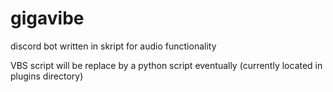 # gigavibe
discord bot written in skript for audio functionality

VBS script will be replace by a python script eventually (currently located in plugins directory)

